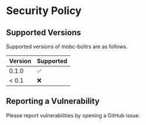 # Security Policy

## Supported Versions

Supported versions of mobc-boltrs are as follows.

| Version | Supported          |
| ------- | ------------------ |
| 0.1.0   | :white_check_mark: |
| < 0.1   | :x:                |

## Reporting a Vulnerability

Please report vulnerabilities by opening a GitHub issue.
